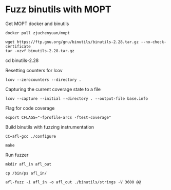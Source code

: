 # Fuzz binutils with MOPT

Get MOPT docker and binutils

```
docker pull zjuchenyuan/mopt

wget https://ftp.gnu.org/gnu/binutils/binutils-2.28.tar.gz --no-check-certificate
tar -xzvf binutils-2.28.tar.gz

```


cd binutils-2.28

Resetting counters for lcov

```
lcov --zerocounters --directory .
```

Capturing the current coverage state to a file

```
lcov --capture --initial --directory . --output-file base.info
```

Flag for code coverage

```
export CFLAGS="-fprofile-arcs -ftest-coverage"
```

Build binutils with fuzzing instrumentation

```
CC=afl-gcc ./configure

make
```

Run fuzzer

```
mkdir afl_in afl_out

cp /bin/ps afl_in/

afl-fuzz -i afl_in -o afl_out ./binutils/strings -V 3600 @@

```
